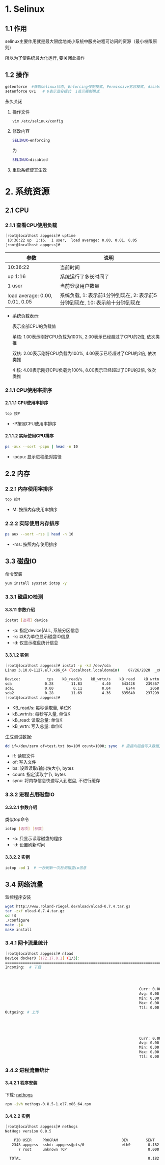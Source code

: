 # 1. Selinux

## 1.1 作用

selinux主要作用就是最大限度地减小系统中服务进程可访问的资源（最小权限原则)

所以为了使系统最大化运行, 要关闭此操作

## 1.2 操作

```bash
getenforce  #获取selinux状态, Enforcing强制模式, Permissive宽容模式, disabled关闭模式
setenforce 0/1   # 0表示宽容模式  1表示强制模式
```

永久关闭

1. 操作文件

   ```bash
   vim /etc/selinux/config
   ```

   

2. 修改内容

   ```bash
   SELINUX=enforcing
   ```

   为

   ```bash
   SELINUX=disabled
   ```

3. 重启系统使其生效

# 2. 系统资源

## 2.1 CPU

### 2.1.1 查看CPU使用负载

```bash
[root@localhost appgess]# uptime
 10:36:22 up  1:16,  1 user,  load average: 0.00, 0.01, 0.05
[root@localhost appgess]#
```

| 参数                           | 说明                                                         |
| ------------------------------ | ------------------------------------------------------------ |
| 10:36:22                       | 当前时间                                                     |
| up    1:16                     | 系统运行了多长时间了                                         |
| 1 user                         | 当前登录用户数量                                             |
| load average: 0.00, 0.01, 0.05 | 系统负载, 1: 表示前1分钟到现在, 2: 表示前5分钟到现在, 10: 表示前十分钟到现在 |

* 系统负载表示: 

  表示全部CPU的负载值

  单核: 1.00表示刚好CPU负载为100%, 2.00表示已经超过了CPU的2倍, 依次类推

  双核: 2.00表示刚好CPU负载为100%, 4.00表示已经超过了CPU的2倍, 依次类推

  4 核:  4.00表示刚好CPU负载为100%, 8.00表示已经超过了CPU的2倍, 依次类推

### 2.1.1 CPU使用率排序

#### 2.1.1.1 CPU使用率排序

```bash
top 按P
```

* -P按照CPU使用率排序

#### 2.1.1.2 实际使用CPU排序

```bash
ps -aux --sort -pcpu | head -n 10
```

* -pcpu: 显示进程绝对路径

## 2.2 内存

### 2.2.1 内存使用率排序

```bash
top 按M
```

* M: 按照内存使用率排序

### 2.2.2 实际使用内存排序

```bash
ps aux --sort -rss | head -n 10
```

* -rss: 按照内存使用排序

## 3.3 磁盘IO

命令安装

```bash
yum install sysstat iotop -y
```

### 3.3.1 磁盘IO检测

#### 3.3.11 参数介绍

```bash
iostat [选项] device
```

* -p: 指定device|ALL, 系统分区信息
* -k: 以K为单位显示磁盘IO信息
* -d: 仅显示磁盘统计信息

#### 3.3.1.2 实例

```bash
[root@localhost appgess]# iostat -p -kd /dev/sda
Linux 3.10.0-1127.el7.x86_64 (localhost.localdomain) 	07/26/2020 	_x86_64_	(4 CPU)

Device:            tps    kB_read/s    kB_wrtn/s    kB_read    kB_wrtn
sda               0.28        11.83         4.40     643428     239367
sda1              0.00         0.11         0.04       6244       2068
sda2              0.28        11.69         4.36     635640     237299
[root@localhost appgess]#
```

* KB_read/s: 每秒读取量, 单位K
* kB_wrtn/s: 每秒写入量, 单位K
* kB_read: 读取总量: 单位K
* kB_wrtn: 写入总量: 单位K

生成测试数据:

```bash
dd if=/dev/zero of=test.txt bs=10M count=1000; sync  # 直接向磁盘写入数据, 并不读取
```

* if: 读取文件
* of: 写入文件
* bs: 设置读取/输出块大小, bytes
* count: 指定读取字节, bytes
* sync: 将内存信息快速写入到磁盘, 不进行缓存

### 3.3.2 进程占用磁盘IO

#### 3.3.2.1 参数介绍

类似top命令

```bash
iotop [选项] [参数]
```

* -o: 只显示读写磁盘的程序
* -d: 设置刷新时间

#### 3.3.2.2 实例

```bash
iotop -od 1  # 一秒刷新一次检测磁盘io信息
```



## 3.4 网络流量

监控程序安装

```bash
wget http://www.roland-riegel.de/nload/nload-0.7.4.tar.gz
tar -zxf nload-0.7.4.tar.gz
cd !$
./configure
make -j4
make install
```

### 3.4.1 网卡流量统计

```bash
[root@localhost appgess]# nload
Device docker0 [172.17.0.1] (1/3):
=========================================================================================
Incoming:  # 下载




                                                             Curr: 0.00 Bit/s  # 当前下载
                                                             Avg: 0.00 Bit/s  # 平均
                                                             Min: 0.00 Bit/s  # 最小
                                                             Max: 0.00 Bit/s  # 最大
                                                             Ttl: 0.00 Byte  # 生存统计
Outgoing: # 上传





                                                             Curr: 0.00 Bit/s
                                                             Avg: 0.00 Bit/s
                                                             Min: 0.00 Bit/s
                                                             Max: 0.00 Bit/s
                                                             Ttl: 0.00 Byte
```

### 3.4.2 进程流量统计

#### 3.4.2.1 程序安装

下载: [nethogs](./image/nethogs-0.8.5-1.el7.x86_64.rpm)

```bash
rpm -ivh nethogs-0.8.5-1.el7.x86_64.rpm
```

#### 3.4.2.2 实例

```bash
[root@localhost appgess]# nethogs
NetHogs version 0.8.5

    PID USER     PROGRAM                             DEV        SENT      RECEIVED       
   2348 appgess  sshd: appgess@pts/0                 eth0        0.182       0.059 KB/sec
      ? root     unknown TCP                                     0.000       0.000 KB/sec

  TOTAL                                                          0.182       0.059 KB/sec
```